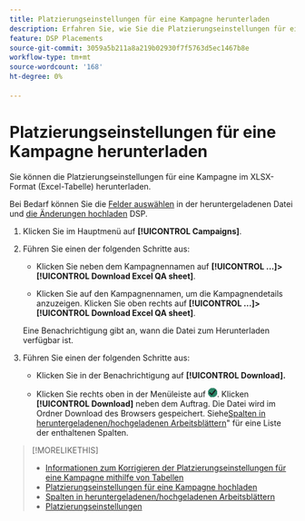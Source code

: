 ```yaml
---
title: Platzierungseinstellungen für eine Kampagne herunterladen
description: Erfahren Sie, wie Sie die Platzierungseinstellungen für eine Kampagne mithilfe von Excel QA-Tabellen herunterladen können.
feature: DSP Placements
source-git-commit: 3059a5b211a8a219b02930f7f5763d5ec1467b8e
workflow-type: tm+mt
source-wordcount: '168'
ht-degree: 0%

---
```


# Platzierungseinstellungen für eine Kampagne herunterladen

Sie können die Platzierungseinstellungen für eine Kampagne im XLSX-Format (Excel-Tabelle) herunterladen.

Bei Bedarf können Sie die [Felder auswählen](qa-sheet-columns.md) in der heruntergeladenen Datei und [die Änderungen hochladen](qa-sheet-upload.md) DSP.

1. Klicken Sie im Hauptmenü auf **[!UICONTROL Campaigns]**.

1. Führen Sie einen der folgenden Schritte aus:

   * Klicken Sie neben dem Kampagnennamen auf **[!UICONTROL ...]>[!UICONTROL Download Excel QA sheet]**.

   * Klicken Sie auf den Kampagnennamen, um die Kampagnendetails anzuzeigen. Klicken Sie oben rechts auf **[!UICONTROL ...]>[!UICONTROL Download Excel QA sheet]**.

   Eine Benachrichtigung gibt an, wann die Datei zum Herunterladen verfügbar ist.

1. Führen Sie einen der folgenden Schritte aus:

   * Klicken Sie in der Benachrichtigung auf **[!UICONTROL Download].**

   * Klicken Sie rechts oben in der Menüleiste auf ![Aufträge](/help/dsp/assets/downloads.png). Klicken **[!UICONTROL Download]** neben dem Auftrag.
   Die Datei wird im Ordner Download des Browsers gespeichert. Siehe[Spalten in heruntergeladenen/hochgeladenen Arbeitsblättern](qa-sheet-columns.md)&quot; für eine Liste der enthaltenen Spalten.

>[!MORELIKETHIS]
>
>* [Informationen zum Korrigieren der Platzierungseinstellungen für eine Kampagne mithilfe von Tabellen](qa-about.md)
>* [Platzierungseinstellungen für eine Kampagne hochladen](qa-sheet-upload.md)
>* [Spalten in heruntergeladenen/hochgeladenen Arbeitsblättern](qa-sheet-columns.md)
>* [Platzierungseinstellungen](/help/dsp/campaign-management/placements/placement-settings.md)

